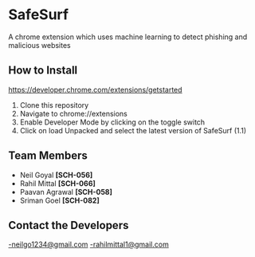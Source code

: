 # SafeSurf
A chrome extension which uses machine learning to detect phishing and malicious websites

## How to Install
https://developer.chrome.com/extensions/getstarted
1. Clone this repository
2. Navigate to chrome://extensions
3. Enable Developer Mode by clicking on the toggle switch
4. Click on load Unpacked and select the latest version of SafeSurf (1.1)

## Team Members
- Neil Goyal **[SCH-056]**   
- Rahil Mittal **[SCH-066]**
- Paavan Agrawal **[SCH-058]** 
- Sriman Goel **[SCH-082]**


## Contact the Developers
-neilgo1234@gmail.com
-rahilmittal1@gmail.com
